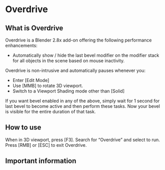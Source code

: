 # Overdrive

## What is Overdrive ##
Overdrive is a Blender 2.8x add-on offering the following performance enhancements:
* Automatically show / hide the last bevel modifier on the modifier stack for all objects in the scene based on mouse inactivity.

Overdrive is non-intrusive and automatically pauses whenever you:
* Enter [Edit Mode]
* Use [MMB] to rotate 3D viewport.
* Switch to a Viewport Shading mode other than [Solid]

If you want bevel enabled in any of the above, simply wait for 1 second for last bevel to become active and then perform these tasks.
Now your bevel is visible for the entire duration of that task.

## How to use ##
When in 3D viewport, press [F3].  Search for “Overdrive” and select to run.
Press [RMB] or [ESC] to exit Overdrive.

## Important information ##

